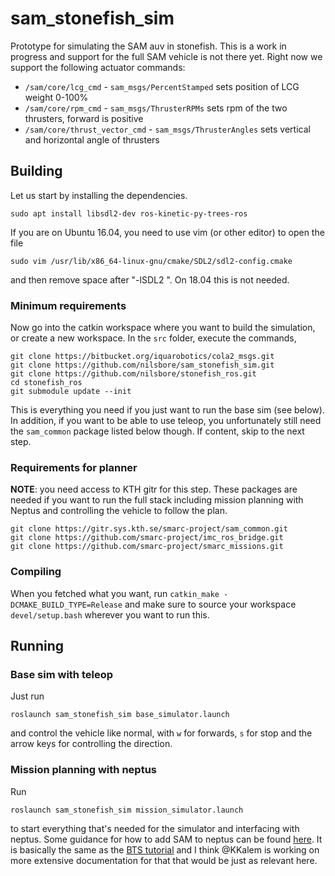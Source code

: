 # sam_stonefish_sim

Prototype for simulating the SAM auv in stonefish. This is a work in progress
and support for the full SAM vehicle is not there yet. Right now we support
the following actuator commands:
* `/sam/core/lcg_cmd` - `sam_msgs/PercentStamped` sets position of LCG weight 0-100%
* `/sam/core/rpm_cmd` - `sam_msgs/ThrusterRPMs` sets rpm of the two thrusters, forward is positive
* `/sam/core/thrust_vector_cmd` - `sam_msgs/ThrusterAngles` sets vertical and horizontal angle of thrusters

## Building

Let us start by installing the dependencies.
```
sudo apt install libsdl2-dev ros-kinetic-py-trees-ros
```
If you are on Ubuntu 16.04, you need to use vim (or other editor) to open the file
```
sudo vim /usr/lib/x86_64-linux-gnu/cmake/SDL2/sdl2-config.cmake
```
and then remove space after "-lSDL2 ". On 18.04 this is not needed.

### Minimum requirements

Now go into the catkin workspace where you want to build the simulation,
or create a new workspace. In the `src` folder, execute the commands,
```
git clone https://bitbucket.org/iquarobotics/cola2_msgs.git
git clone https://github.com/nilsbore/sam_stonefish_sim.git
git clone https://github.com/nilsbore/stonefish_ros.git
cd stonefish_ros
git submodule update --init
```
This is everything you need if you just want to run the base sim (see below).
In addition, if you want to be able to use teleop, you unfortunately still need the
`sam_common` package listed below though. If content, skip to the next step.

### Requirements for planner

**NOTE**: you need access to KTH gitr for this step.
These packages are needed if you want to run the full stack including
mission planning with Neptus and controlling the vehicle to follow the plan.
```
git clone https://gitr.sys.kth.se/smarc-project/sam_common.git
git clone https://github.com/smarc-project/imc_ros_bridge.git
git clone https://github.com/smarc-project/smarc_missions.git
```

### Compiling

When you fetched what you want, run `catkin_make -DCMAKE_BUILD_TYPE=Release` and make sure to
source your workspace `devel/setup.bash` wherever you want to run this.

## Running

### Base sim with teleop

Just run
```
roslaunch sam_stonefish_sim base_simulator.launch
```
and control the vehicle like normal, with `w` for forwards, `s` for stop
and the arrow keys for controlling the direction.

### Mission planning with neptus

Run
```
roslaunch sam_stonefish_sim mission_simulator.launch
```
to start everything that's needed for the simulator and
interfacing with neptus. Some guidance for how to add SAM
to neptus can be found [here](https://github.com/smarc-project/imc_ros_bridge).
It is basically the same as the [BTS tutorial](https://github.com/smarc-project/smarc_scenarios/tree/master/bts_tutorial)
and I think @KKalem is working on more extensive documentation for that that
would be just as relevant here.
